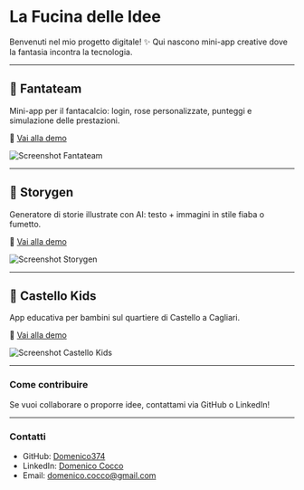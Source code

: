 # La Fucina delle Idee

Benvenuti nel mio progetto digitale! ✨ Qui nascono mini-app creative dove la fantasia incontra la tecnologia.

---

## 🚀 Fantateam

Mini-app per il fantacalcio: login, rose personalizzate, punteggi e simulazione delle prestazioni.

🔗 [Vai alla demo](https://domenico374.github.io/fantateam)

![Screenshot Fantateam](img/fantateam_screenshot.png)

---

## 🧠 Storygen

Generatore di storie illustrate con AI: testo + immagini in stile fiaba o fumetto.

🔗 [Vai alla demo](https://domenico374.github.io/storygen)

![Screenshot Storygen](img/storygen_screenshot.png)

---

## 🏰 Castello Kids

App educativa per bambini sul quartiere di Castello a Cagliari.

🔗 [Vai alla demo](https://domenico374.github.io/castello_kids.html)

![Screenshot Castello Kids](img/castello_kids_screenshot.png)

---

### Come contribuire

Se vuoi collaborare o proporre idee, contattami via GitHub o LinkedIn!

---

### Contatti

- GitHub: [Domenico374](https://github.com/Domenico374)
- LinkedIn: [Domenico Cocco](https://www.linkedin.com/in/domenico-cocco-577aab83)
- Email: domenico.cocco@gmail.com


